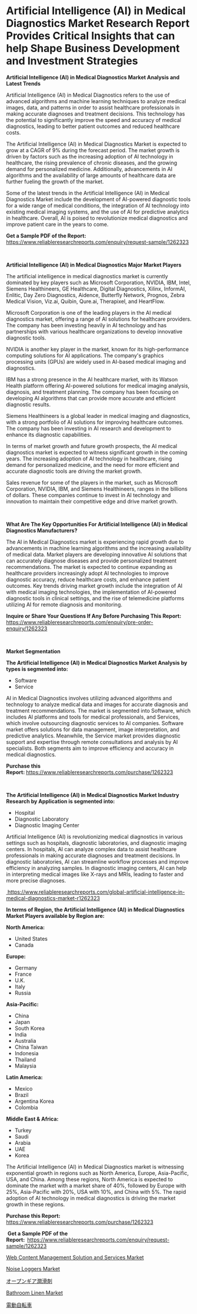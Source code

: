 <p><h1>Artificial Intelligence (AI) in Medical Diagnostics Market Research Report Provides Critical Insights that can help Shape Business Development and Investment Strategies</h1></p><p><strong>Artificial Intelligence (AI) in Medical Diagnostics Market Analysis and Latest Trends</strong></p>
<p><p>Artificial Intelligence (AI) in Medical Diagnostics refers to the use of advanced algorithms and machine learning techniques to analyze medical images, data, and patterns in order to assist healthcare professionals in making accurate diagnoses and treatment decisions. This technology has the potential to significantly improve the speed and accuracy of medical diagnostics, leading to better patient outcomes and reduced healthcare costs.</p><p>The Artificial Intelligence (AI) in Medical Diagnostics Market is expected to grow at a CAGR of 9% during the forecast period. The market growth is driven by factors such as the increasing adoption of AI technology in healthcare, the rising prevalence of chronic diseases, and the growing demand for personalized medicine. Additionally, advancements in AI algorithms and the availability of large amounts of healthcare data are further fueling the growth of the market.</p><p>Some of the latest trends in the Artificial Intelligence (AI) in Medical Diagnostics Market include the development of AI-powered diagnostic tools for a wide range of medical conditions, the integration of AI technology into existing medical imaging systems, and the use of AI for predictive analytics in healthcare. Overall, AI is poised to revolutionize medical diagnostics and improve patient care in the years to come.</p></p>
<p><strong>Get a Sample PDF of the Report:&nbsp;</strong> <a href="https://www.reliableresearchreports.com/enquiry/request-sample/1262323">https://www.reliableresearchreports.com/enquiry/request-sample/1262323</a></p>
<p>&nbsp;</p>
<p><strong>Artificial Intelligence (AI) in Medical Diagnostics Major Market Players</strong></p>
<p><p>The artificial intelligence in medical diagnostics market is currently dominated by key players such as Microsoft Corporation, NVIDIA, IBM, Intel, Siemens Healthineers, GE Healthcare, Digital Diagnostics, Xilinx, InformAI, Enlitic, Day Zero Diagnostics, Aidence, Butterfly Network, Prognos, Zebra Medical Vision, Viz.ai, Quibin, Qure.ai, Therapixel, and HeartFlow.</p><p>Microsoft Corporation is one of the leading players in the AI medical diagnostics market, offering a range of AI solutions for healthcare providers. The company has been investing heavily in AI technology and has partnerships with various healthcare organizations to develop innovative diagnostic tools.</p><p>NVIDIA is another key player in the market, known for its high-performance computing solutions for AI applications. The company's graphics processing units (GPUs) are widely used in AI-based medical imaging and diagnostics.</p><p>IBM has a strong presence in the AI healthcare market, with its Watson Health platform offering AI-powered solutions for medical imaging analysis, diagnosis, and treatment planning. The company has been focusing on developing AI algorithms that can provide more accurate and efficient diagnostic results.</p><p>Siemens Healthineers is a global leader in medical imaging and diagnostics, with a strong portfolio of AI solutions for improving healthcare outcomes. The company has been investing in AI research and development to enhance its diagnostic capabilities.</p><p>In terms of market growth and future growth prospects, the AI medical diagnostics market is expected to witness significant growth in the coming years. The increasing adoption of AI technology in healthcare, rising demand for personalized medicine, and the need for more efficient and accurate diagnostic tools are driving the market growth.</p><p>Sales revenue for some of the players in the market, such as Microsoft Corporation, NVIDIA, IBM, and Siemens Healthineers, ranges in the billions of dollars. These companies continue to invest in AI technology and innovation to maintain their competitive edge and drive market growth.</p></p>
<p>&nbsp;</p>
<p><strong>What Are The Key Opportunities For Artificial Intelligence (AI) in Medical Diagnostics Manufacturers?</strong></p>
<p><p>The AI in Medical Diagnostics market is experiencing rapid growth due to advancements in machine learning algorithms and the increasing availability of medical data. Market players are developing innovative AI solutions that can accurately diagnose diseases and provide personalized treatment recommendations. The market is expected to continue expanding as healthcare providers increasingly adopt AI technologies to improve diagnostic accuracy, reduce healthcare costs, and enhance patient outcomes. Key trends driving market growth include the integration of AI with medical imaging technologies, the implementation of AI-powered diagnostic tools in clinical settings, and the rise of telemedicine platforms utilizing AI for remote diagnosis and monitoring.</p></p>
<p><strong>Inquire or Share Your Questions If Any Before Purchasing This Report:</strong> <a href="https://www.reliableresearchreports.com/enquiry/pre-order-enquiry/1262323">https://www.reliableresearchreports.com/enquiry/pre-order-enquiry/1262323</a></p>
<p>&nbsp;</p>
<p><strong>Market Segmentation</strong></p>
<p><strong>The Artificial Intelligence (AI) in Medical Diagnostics Market Analysis by types is segmented into:</strong></p>
<p><ul><li>Software</li><li>Service</li></ul></p>
<p><p>AI in Medical Diagnostics involves utilizing advanced algorithms and technology to analyze medical data and images for accurate diagnosis and treatment recommendations. The market is segmented into Software, which includes AI platforms and tools for medical professionals, and Services, which involve outsourcing diagnostic services to AI companies. Software market offers solutions for data management, image interpretation, and predictive analytics. Meanwhile, the Service market provides diagnostic support and expertise through remote consultations and analysis by AI specialists. Both segments aim to improve efficiency and accuracy in medical diagnostics.</p></p>
<p><strong>Purchase this Report:&nbsp;</strong><a href="https://www.reliableresearchreports.com/purchase/1262323">https://www.reliableresearchreports.com/purchase/1262323</a></p>
<p>&nbsp;</p>
<p><strong>The Artificial Intelligence (AI) in Medical Diagnostics Market Industry Research by Application is segmented into:</strong></p>
<p><ul><li>Hospital</li><li>Diagnostic Laboratory</li><li>Diagnostic Imaging Center</li></ul></p>
<p><p>Artificial Intelligence (AI) is revolutionizing medical diagnostics in various settings such as hospitals, diagnostic laboratories, and diagnostic imaging centers. In hospitals, AI can analyze complex data to assist healthcare professionals in making accurate diagnoses and treatment decisions. In diagnostic laboratories, AI can streamline workflow processes and improve efficiency in analyzing samples. In diagnostic imaging centers, AI can help in interpreting medical images like X-rays and MRIs, leading to faster and more precise diagnoses.</p></p>
<p><a href="https://www.reliableresearchreports.com/global-artificial-intelligence-in-medical-diagnostics-market-r1262323">&nbsp;https://www.reliableresearchreports.com/global-artificial-intelligence-in-medical-diagnostics-market-r1262323</a></p>
<p><strong>In terms of Region, the Artificial Intelligence (AI) in Medical Diagnostics Market Players available by Region are:</strong></p>
<p>
    <p> <strong> North America: </strong>
        <ul>
            <li>United States</li>
            <li>Canada</li>
        </ul>
        </p> 
    <p> <strong> Europe: </strong>
        <ul>
            <li>Germany</li>
            <li>France</li>
            <li>U.K.</li>
            <li>Italy</li>
            <li>Russia</li>
        </ul>
        </p> 
    <p> <strong> Asia-Pacific: </strong>
        <ul>
            <li>China</li>
            <li>Japan</li>
            <li>South Korea</li>
            <li>India</li>
            <li>Australia</li>
            <li>China Taiwan</li>
            <li>Indonesia</li>
            <li>Thailand</li>
            <li>Malaysia</li>
        </ul>
        </p> 
    <p> <strong> Latin America: </strong>
        <ul>
            <li>Mexico</li>
            <li>Brazil</li>
            <li>Argentina Korea</li>
            <li>Colombia</li>
        </ul>
        </p> 
    <p> <strong> Middle East & Africa: </strong>
        <ul>
            <li>Turkey</li>
            <li>Saudi</li>
            <li>Arabia</li>
            <li>UAE</li>
            <li>Korea</li>
        </ul>
    </p>
    </p>
<p><p>The Artificial Intelligence (AI) in Medical Diagnostics market is witnessing exponential growth in regions such as North America, Europe, Asia-Pacific, USA, and China. Among these regions, North America is expected to dominate the market with a market share of 40%, followed by Europe with 25%, Asia-Pacific with 20%, USA with 10%, and China with 5%. The rapid adoption of AI technology in medical diagnostics is driving the market growth in these regions.</p></p>
<p><strong>Purchase this Report: </strong><a href="https://www.reliableresearchreports.com/purchase/1262323">https://www.reliableresearchreports.com/purchase/1262323</a></p>
<p>&nbsp;<strong>Get a Sample PDF of the Report:&nbsp;&nbsp;</strong><a href="https://www.reliableresearchreports.com/enquiry/request-sample/1262323">https://www.reliableresearchreports.com/enquiry/request-sample/1262323</a></p>
<p><strong></strong></p>
<p><p><a href="https://github.com/gamblestampleyjenny50m5sl6/Market-Research-Report-List-2/blob/main/web-content-management-solution-and-services-market.md">Web Content Management Solution and Services Market</a></p><p><a href="https://www.linkedin.com/pulse/noise-loggers-market-share-evolution-growth-trends-2024-2031-ydu2c?trackingId=Qp%2BFPeeE8%2BY0d%2BDtAG1PeQ%3D%3D">Noise Loggers Market</a></p><p><a href="https://medium.com/@matteills7854/2024%E5%B9%B4%E3%81%8B%E3%82%892031%E5%B9%B4%E3%81%BE%E3%81%A7%E3%81%AE%E6%9C%9F%E9%96%93%E3%81%AE%E3%82%AA%E3%83%BC%E3%83%97%E3%83%B3%E3%82%AE%E3%82%A2%E6%BD%A4%E6%BB%91%E5%89%A4%E5%B8%82%E5%A0%B4%E5%88%86%E6%9E%90%E3%81%A8%E3%82%B5%E3%82%A4%E3%82%BA%E4%BA%88%E6%B8%AC-4783de6191d5">オープンギア潤滑剤</a></p><p><a href="https://issuu.com/reportprime-2/docs/bathroom-linen-market-size-2030.pptx">Bathroom Linen Market</a></p><p><a href="https://github.com/nemesis2824/Market-Research-Report-List-1/blob/main/315296262046.md">電動自転車</a></p></p>